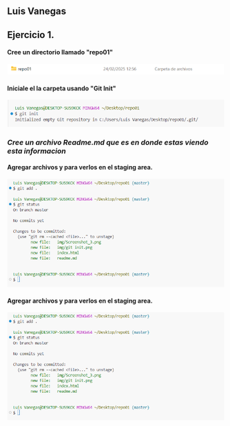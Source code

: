 ##  **Luis Vanegas**

##  Ejercicio 1.

#### Cree un directorio llamado "repo01"

![Imagen no existe](./img//Screenshot_3.png "Creando carpeta")

#### Iniciale el la carpeta usando "Git Init"

![Imagen no existe](./img/gitinit.png "Creando carpeta")

### _Cree un archivo Readme.md que es en donde estas viendo esta informacion_

#### Agregar archivos y para verlos en el staging area. 

![Imagen no existe](./img/addystatus.png "Creando carpeta")

#### Agregar archivos y para verlos en el staging area. 

![Imagen no existe](./img/addystatus.png "Creando carpeta")

